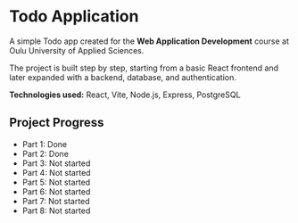 # Todo Application  

A simple Todo app created for the **Web Application Development** course at Oulu University of Applied Sciences.  

The project is built step by step, starting from a basic React frontend and later expanded with a backend, database, and authentication.  

**Technologies used:** React, Vite, Node.js, Express, PostgreSQL  

## Project Progress  
- Part 1: Done  
- Part 2: Done
- Part 3: Not started  
- Part 4: Not started  
- Part 5: Not started  
- Part 6: Not started  
- Part 7: Not started  
- Part 8: Not started

